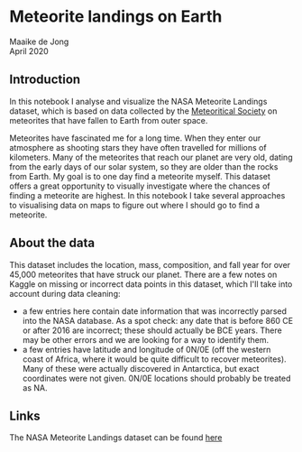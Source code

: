 # Meteorite landings on Earth

Maaike de Jong  
April 2020

## Introduction
In this notebook I analyse and visualize the NASA Meteorite Landings dataset, which is based on data collected by the [Meteoritical Society](https://www.lpi.usra.edu/meteor/) on meteorites that have fallen to Earth from outer space. 

Meteorites have fascinated me for a long time. When they enter our atmosphere as shooting stars they have often travelled for millions of kilometers. Many of the meteorites that reach our planet are very old, dating from the early days of our solar system, so they are older than the rocks from Earth. My goal is to one day find a meteorite myself. This dataset offers a great opportunity to visually investigate where the chances of finding a meteorite are highest. In this notebook I take several approaches to visualising data on maps to figure out where I should go to find a meteorite.

## About the data
This dataset includes the location, mass, composition, and fall year for over 45,000 meteorites that have struck our planet. There are a few notes on Kaggle on missing or incorrect data points in this dataset, which I'll take into account during data cleaning:
* a few entries here contain date information that was incorrectly parsed into the NASA database. As a spot check: any date that is before 860 CE or after 2016 are incorrect; these should actually be BCE years. There may be other errors and we are looking for a way to identify them.
* a few entries have latitude and longitude of 0N/0E (off the western coast of Africa, where it would be quite difficult to recover meteorites). Many of these were actually discovered in Antarctica, but exact coordinates were not given. 0N/0E locations should probably be treated as NA.

## Links
The NASA Meteorite Landings dataset can be found [here](https://www.kaggle.com/nasa/meteorite-landings)
